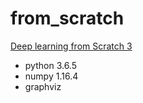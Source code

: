 # from_scratch
[Deep learning from Scratch 3](https://www.hanbit.co.kr/store/books/look.php?p_code=B6627606922)

- python 3.6.5
- numpy 1.16.4
- graphviz


